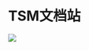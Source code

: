 <!-- _coverpage.md -->

# TSM文档站

> 

![](https://a.storyblok.com/f/108104/2600x1447/95e88405bc/sky-hero.jpeg)